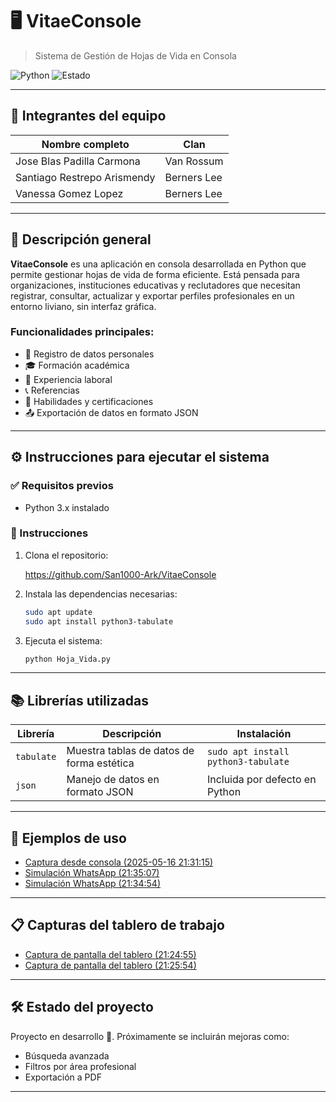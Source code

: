 # 🖥️ VitaeConsole
> Sistema de Gestión de Hojas de Vida en Consola

![Python](https://img.shields.io/badge/Python-3.x-blue?style=flat-square)
![Estado](https://img.shields.io/badge/estado-en%20desarrollo-yellow?style=flat-square)

---

## 👥 Integrantes del equipo

| Nombre completo                 | Clan         |
|--------------------------------|--------------|
| Jose Blas Padilla Carmona      | Van Rossum   |
| Santiago Restrepo Arismendy    | Berners Lee  |
| Vanessa Gomez Lopez            | Berners Lee  |

---

## 📌 Descripción general

**VitaeConsole** es una aplicación en consola desarrollada en Python que permite gestionar hojas de vida de forma eficiente. Está pensada para organizaciones, instituciones educativas y reclutadores que necesitan registrar, consultar, actualizar y exportar perfiles profesionales en un entorno liviano, sin interfaz gráfica.

### Funcionalidades principales:

- 📄 Registro de datos personales  
- 🎓 Formación académica  
- 💼 Experiencia laboral  
- 📞 Referencias  
- 🧠 Habilidades y certificaciones  
- 📤 Exportación de datos en formato JSON  

---

## ⚙️ Instrucciones para ejecutar el sistema

### ✅ Requisitos previos

- Python 3.x instalado

### 🚀 Instrucciones

1. Clona el repositorio:
 
   https://github.com/San1000-Ark/VitaeConsole


2. Instala las dependencias necesarias:
   ```bash
   sudo apt update
   sudo apt install python3-tabulate
   ```

3. Ejecuta el sistema:
   ```bash
   python Hoja_Vida.py
   ```

---

## 📚 Librerías utilizadas

| Librería    | Descripción                                       | Instalación                                |
|-------------|---------------------------------------------------|---------------------------------------------|
| `tabulate`  | Muestra tablas de datos de forma estética         | `sudo apt install python3-tabulate`         |
| `json`      | Manejo de datos en formato JSON                   | Incluida por defecto en Python              |

---

## 🧪 Ejemplos de uso

- [Captura desde consola (2025-05-16 21:31:15)](https://github.com/user-attachments/assets/10947a72-4fe5-488d-baef-25d6a6b38c19)
- [Simulación WhatsApp (21:35:07)](https://github.com/user-attachments/assets/aa003ed0-cbe0-446a-9b5c-400ebd4591a5)
- [Simulación WhatsApp (21:34:54)](https://github.com/user-attachments/assets/b8c6e205-607c-49b9-afde-fbb5efc672e2)

---

## 📋 Capturas del tablero de trabajo

- [Captura de pantalla del tablero (21:24:55)](https://github.com/user-attachments/assets/b281f295-1f81-4d44-890e-aeda3e39621c)
- [Captura de pantalla del tablero (21:25:54)](https://github.com/user-attachments/assets/3fcebd48-4914-4006-ae77-4b8b485e1be4)

---

## 🛠️ Estado del proyecto

Proyecto en desarrollo 🚧. Próximamente se incluirán mejoras como:

- Búsqueda avanzada
- Filtros por área profesional
- Exportación a PDF

---
